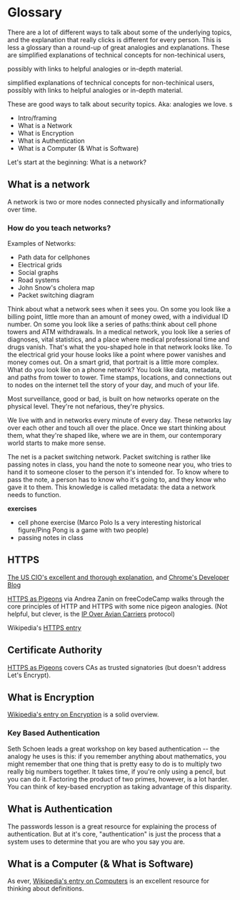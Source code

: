 # Glossary

There are a lot of different ways to talk about some of the underlying topics, and the explanation that really clicks is different for every person. This is less a glossary than a round-up of great analogies and explanations. These are simplified explanations of technical concepts for non-techinical users,

possibly with links to helpful analogies or in-depth material.

simplified explanations of technical concepts for non-techinical users, possibly with links to helpful analogies or in-depth material.

These are good ways to talk about security topics. Aka: analogies we love.
s

+ Intro/framing
+ What is a Network
+ What is Encryption
+ What is Authentication
+ What is a Computer (& What is Software)



Let's start at the beginning: What is a network?

## What is a network

A network is two or more nodes connected physically and informationally over time.

### How do you teach networks?

Examples of Networks:
* Path data for cellphones
* Electrical grids
* Social graphs
* Road systems
* John Snow's cholera map
* Packet switching diagram

Think about what a network sees when it sees you. On some you look like a billing point, little more than an amount of money owed, with a individual ID number. On some you look like a series of paths: think about cell phone towers and ATM withdrawals. In a medical network, you look like a series of diagnoses, vital statistics, and a place where medical professional time and drugs vanish. That's what the you-shaped hole in that network looks like. To the electrical grid your house looks like a point where power vanishes and money comes out. On a smart grid, that portrait is a little more complex. What do you look like on a phone network? You look like data, metadata, and paths from tower to tower. Time stamps, locations, and connections out to nodes on the internet tell the story of your day, and much of your life.

Most surveillance, good or bad, is built on how networks operate on the physical level. They're not nefarious, they're physics.

We live with and in networks every minute of every day. These networks lay over each other and touch all over the place. Once we start thinking about them, what they're shaped like, where we are in them, our contemporary world starts to make more sense.

The net is a packet switching network. Packet switching is rather like passing notes in class, you hand the note to someone near you, who tries to hand it to someone closer to the person it's intended for. To know where to pass the note, a person has to know who it's going to, and they know who gave it to them. This knowledge is called metadata: the data a network needs to function.

**exercises**
+ cell phone exercise (Marco Polo Is a very interesting historical figure/Ping Pong is a game with two people)
+ passing notes in class

## HTTPS

[The US CIO's excellent and thorough explanation](https://https.cio.gov/everything/), and [Chrome's Developer Blog](https://developers.google.com/web/fundamentals/security/encrypt-in-transit/why-https)

[HTTPS as Pigeons](https://medium.freecodecamp.org/https-explained-with-carrier-pigeons-7029d2193351) via Andrea Zanin on freeCodeCamp walks through the core principles of HTTP and HTTPS with some nice pigeon analogies. (Not helpful, but clever, is the [IP Over Avian Carriers](https://en.wikipedia.org/wiki/IP_over_Avian_Carriers) protocol)

Wikipedia's [HTTPS entry](https://en.wikipedia.org/wiki/HTTPS)


## Certificate Authority

[HTTPS as Pigeons](https://medium.freecodecamp.org/https-explained-with-carrier-pigeons-7029d2193351) covers CAs as trusted signatories (but doesn't address Let's Encrypt).


## What is Encryption

[Wikipedia's entry on Encryption](https://en.wikipedia.org/wiki/Encryption) is a solid overview.

### Key Based Authentication

Seth Schoen leads a great workshop on key based authentication -- the analogy he uses is this: if you remember anything about mathematics, you might remember that one thing that is pretty easy to do is to multiply two really big numbers together. It takes time, if you're only using a pencil, but you can do it. Factoring the product of two primes, however, is a lot harder.  You can think of key-based encryption as taking advantage of this disparity.


## What is Authentication

The passwords lesson is a great resource for explaining the process of authentication. But at it's core, "authentication" is just the process that a system uses to determine that you are who you say you are.

## What is a Computer (& What is Software)

As ever, [Wikipedia's entry on Computers](https://en.wikipedia.org/wiki/Computer) is an excellent resource for thinking about definitions.
